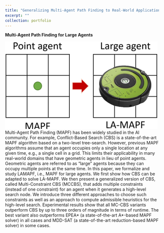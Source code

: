 ```yaml
---
title: "Generalizing Multi-Agent Path Finding to Real-World Applications"
excerpt: ""
collection: portfolio
---
```


**Multi-Agent Path Finding for Large Agents**

<img src='/images/large-agent.png' width='500'> <br/> 
Multi-Agent Path Finding (MAPF) has been widely studied in the AI community. For example, Conflict-Based Search (CBS) is a state-of-the-art MAPF algorithm based on a two-level tree-search. However, previous MAPF algorithms assume that an agent occupies only a single location at any given time, e.g., a single cell in a grid. This limits their applicability in many real-world domains that have geometric agents in lieu of point agents. Geometric agents are referred to as “large” agents because they can occupy multiple points at the same time. In this paper, we formalize and study LAMAPF, i.e., MAPF for large agents. We first show how CBS can be adapted to solve LA-MAPF. We then present a generalized version of CBS, called Multi-Constraint CBS (MCCBS), that adds multiple constraints (instead of one constraint) for an agent when it generates a high-level search node. We introduce three different approaches to choose such constraints as well as an approach to compute admissible heuristics for the high-level search. Experimental results show that all MC-CBS variants outperform CBS by up to three orders of magnitude in terms of runtime. The best variant also outperforms EPEA* (a state-of-the-art A*-based MAPF solver) in all cases and MDD-SAT (a state-of-the-art reduction-based MAPF solver) in some cases.
